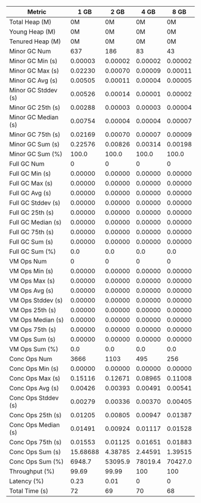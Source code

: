 | Metric | 1 GB | 2 GB | 4 GB | 8 GB |
|------|----|----|----|----|
| Total Heap (M) | 0M | 0M | 0M | 0M |
| Young Heap (M) | 0M | 0M | 0M | 0M |
| Tenured Heap (M) | 0M | 0M | 0M | 0M |
| Minor GC Num | 637 | 186 | 83 | 43 |
| Minor GC Min (s) | 0.00003 | 0.00002 | 0.00002 | 0.00002 |
| Minor GC Max (s) | 0.02230 | 0.00070 | 0.00009 | 0.00011 |
| Minor GC Avg (s) | 0.00505 | 0.00011 | 0.00004 | 0.00005 |
| Minor GC Stddev (s) | 0.00526 | 0.00014 | 0.00001 | 0.00002 |
| Minor GC 25th (s) | 0.00288 | 0.00003 | 0.00003 | 0.00004 |
| Minor GC Median (s) | 0.00754 | 0.00004 | 0.00004 | 0.00007 |
| Minor GC 75th (s) | 0.02169 | 0.00070 | 0.00007 | 0.00009 |
| Minor GC Sum (s) | 0.22576 | 0.00826 | 0.00314 | 0.00198 |
| Minor GC Sum (%) | 100.0 | 100.0 | 100.0 | 100.0 |
| Full GC Num | 0 | 0 | 0 | 0 |
| Full GC Min (s) | 0.00000 | 0.00000 | 0.00000 | 0.00000 |
| Full GC Max (s) | 0.00000 | 0.00000 | 0.00000 | 0.00000 |
| Full GC Avg (s) | 0.00000 | 0.00000 | 0.00000 | 0.00000 |
| Full GC Stddev (s) | 0.00000 | 0.00000 | 0.00000 | 0.00000 |
| Full GC 25th (s) | 0.00000 | 0.00000 | 0.00000 | 0.00000 |
| Full GC Median (s) | 0.00000 | 0.00000 | 0.00000 | 0.00000 |
| Full GC 75th (s) | 0.00000 | 0.00000 | 0.00000 | 0.00000 |
| Full GC Sum (s) | 0.00000 | 0.00000 | 0.00000 | 0.00000 |
| Full GC Sum (%) | 0.0 | 0.0 | 0.0 | 0.0 |
| VM Ops Num | 0 | 0 | 0 | 0 |
| VM Ops Min (s) | 0.00000 | 0.00000 | 0.00000 | 0.00000 |
| VM Ops Max (s) | 0.00000 | 0.00000 | 0.00000 | 0.00000 |
| VM Ops Avg (s) | 0.00000 | 0.00000 | 0.00000 | 0.00000 |
| VM Ops Stddev (s) | 0.00000 | 0.00000 | 0.00000 | 0.00000 |
| VM Ops 25th (s) | 0.00000 | 0.00000 | 0.00000 | 0.00000 |
| VM Ops Median (s) | 0.00000 | 0.00000 | 0.00000 | 0.00000 |
| VM Ops 75th (s) | 0.00000 | 0.00000 | 0.00000 | 0.00000 |
| VM Ops Sum (s) | 0.00000 | 0.00000 | 0.00000 | 0.00000 |
| VM Ops Sum (%) | 0.0 | 0.0 | 0.0 | 0.0 |
| Conc Ops Num | 3666 | 1103 | 495 | 256 |
| Conc Ops Min (s) | 0.00000 | 0.00000 | 0.00000 | 0.00000 |
| Conc Ops Max (s) | 0.15116 | 0.12671 | 0.08965 | 0.11008 |
| Conc Ops Avg (s) | 0.00426 | 0.00393 | 0.00491 | 0.00541 |
| Conc Ops Stddev (s) | 0.00279 | 0.00336 | 0.00370 | 0.00405 |
| Conc Ops 25th (s) | 0.01205 | 0.00805 | 0.00947 | 0.01387 |
| Conc Ops Median (s) | 0.01491 | 0.00924 | 0.01117 | 0.01528 |
| Conc Ops 75th (s) | 0.01553 | 0.01125 | 0.01651 | 0.01883 |
| Conc Ops Sum (s) | 15.68688 | 4.38785 | 2.44591 | 1.39515 |
| Conc Ops Sum (%) | 6948.7 | 53095.9 | 78019.4 | 70427.0 |
| Throughput (%) | 99.69 | 99.99 | 100 | 100 |
| Latency (%) | 0.23 | 0.01 | 0 | 0 |
| Total Time (s) | 72 | 69 | 70 | 68 |
